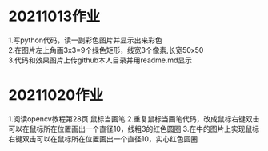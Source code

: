 # 20211013作业
1.写python代码，读一副彩色图片并显示出来彩色  
2.在图片左上角画3x3=9个绿色矩形，线宽3个像素,长宽50x50  
3.代码和效果图片上传github本人目录并用readme.md显示  

# 20211020作业
1.阅读opencv教程第28页 鼠标当画笔 
2.重复鼠标当画笔代码，改成鼠标右键双击可以在鼠标所在位置画出一个直径10，线粗3的红色圆圈 
3.在牛的图片上实现鼠标右键双击可以在鼠标所在位置画出一个直径10，实心红色圆圈


